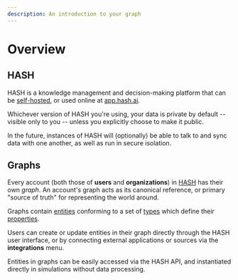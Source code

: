 ```yaml
---
description: An introduction to your graph
---
```


# Overview

## HASH

HASH is a knowledge management and decision-making platform that can be [self-hosted](https://github.com/hashintel/hash), or used online at [app.hash.ai](https://app.hash.ai/).

Whichever version of HASH you're using, your data is private by default -- visible only to you -- unless you explicitly choose to make it public.

In the future, instances of HASH will (optionally) be able to talk to and sync data with one another, as well as run in secure isolation.

## Graphs

Every account (both those of **users** and **organizations**) in [HASH](https://hash.ai/platform/hash) has their own _graph_. An account's graph acts as its canonical reference, or primary "source of truth" for representing the world around.

Graphs contain [entities](https://hash.ai/glossary/entities) conforming to a set of [types](https://hash.ai/glossary/entity-types) which define their [properties](https://hash.ai/glossary/properties).

Users can create or update entities in their graph directly through the HASH user interface, or by connecting external applications or sources via the **integrations** menu.

Entities in graphs can be easily accessed via the HASH API, and instantiated directly in simulations without data processing.
